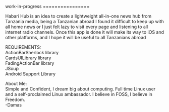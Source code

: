 <html>
work-in-progress
================
<p> 
Habari Hub is an idea to create a lightweight all-in-one news hub from Tanzania media, being a Tanzanian abroad I found it difficult to keep up with all home news or I just felt lazy to visit every page and listening to all internet radio channels. Once this app is done it will make its way to iOS and other platforms, and I hope it will be useful to all Tanzanians abroad
</p>
REQUIREMENTS:<br>
ActionBarSherlock library<br>
CardsUILibrary library<br>
FadingActionBar library<br>
JSoup<br>
Android Support Library<br>


About Me:<br>
Simple and Confident, I dream big about computing. Full time Linux user and a self-proclaimed Linux ambassador. I believe in FOSS, I believe in Freedom.<br>
-Damas
</html>
